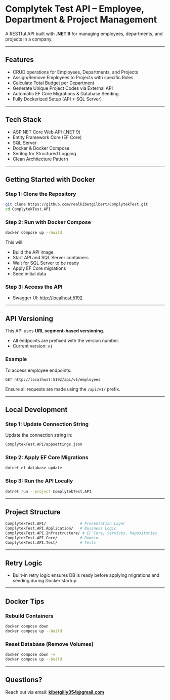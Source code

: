 
# Complytek Test API – Employee, Department & Project Management

A RESTful API built with **.NET 9** for managing employees, departments, and projects in a company.

---

## Features

- CRUD operations for Employees, Departments, and Projects  
- Assign/Remove Employees to Projects with specific Roles  
- Calculate Total Budget per Department  
- Generate Unique Project Codes via External API  
- Automatic EF Core Migrations & Database Seeding  
- Fully Dockerized Setup (API + SQL Server)

---

##  Tech Stack

- ASP.NET Core Web API (.NET 9)  
- Entity Framework Core (EF Core)  
- SQL Server  
- Docker & Docker Compose  
- Serilog for Structured Logging  
- Clean Architecture Pattern

---

##  Getting Started with Docker

###  Step 1: Clone the Repository

```bash
git clone https://github.com/realkibetgilbert/ComplytekTest.git
cd ComplytekTest.API
```

###  Step 2: Run with Docker Compose

```bash
docker compose up --build
```

This will:

- Build the API image  
- Start API and SQL Server containers  
- Wait for SQL Server to be ready  
- Apply EF Core migrations  
- Seed initial data  

###  Step 3: Access the API

- Swagger UI: [http://localhost:5192](http://localhost:5192)

---

##  API Versioning

This API uses **URL segment-based versioning**.

- All endpoints are prefixed with the version number.  
- Current version: `v1`

###  Example

To access employee endpoints:

```
GET http://localhost:5192/api/v1/employees
```

Ensure all requests are made using the `/api/v1/` prefix.

---

##  Local Development

###  Step 1: Update Connection String

Update the connection string in:

```bash
ComplytekTest.API/appsettings.json
```

###  Step 2: Apply EF Core Migrations

```bash
dotnet ef database update
```

###  Step 3: Run the API Locally

```bash
dotnet run --project ComplytekTest.API
```

---

##  Project Structure

```bash
ComplytekTest.API/               # Presentation Layer
ComplytekTest.API.Application/   # Business Logic
ComplytekTest.API.Infrastructure/ # EF Core, Services, Repositories
ComplytekTest.API.Core/          # Domain
ComplytekTest.API.Test/          # Tests
```

---

##  Retry Logic

- Built-in retry logic ensures DB is ready before applying migrations and seeding during Docker startup.

---

##  Docker Tips

###   Rebuild Containers

```bash
docker compose down
docker compose up --build
```

### Reset Database (Remove Volumes)

```bash
docker compose down -v
docker compose up --build
```

---

##  Questions?

Reach out via email: **kibetgilly354@gmail.com**
